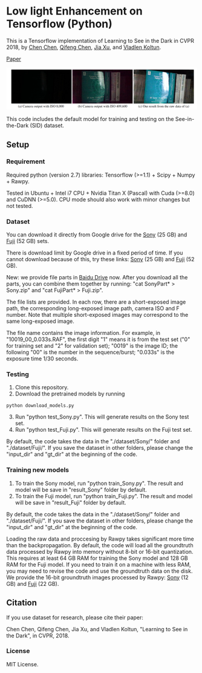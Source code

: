 # Low light Enhancement on Tensorflow (Python)

This is a Tensorflow implementation of Learning to See in the Dark in CVPR 2018, by [Chen Chen](http://cchen156.github.io/), [Qifeng Chen](http://cqf.io/), [Jia Xu](http://pages.cs.wisc.edu/~jiaxu/), and [Vladlen Koltun](http://vladlen.info/).  

[Paper](http://cchen156.github.io/paper/18CVPR_SID.pdf)<br/>

![teaser](images/fig1.png "Sample inpainting results on held-out images")

This code includes the default model for training and testing on the See-in-the-Dark (SID) dataset. 



## Setup

### Requirement
Required python (version 2.7) libraries: Tensorflow (>=1.1) + Scipy + Numpy + Rawpy.

Tested in Ubuntu + Intel i7 CPU + Nvidia Titan X (Pascal) with Cuda (>=8.0) and CuDNN (>=5.0). CPU mode should also work with minor changes but not tested.

### Dataset


You can download it directly from Google drive for the [Sony](https://storage.googleapis.com/isl-datasets/SID/Sony.zip) (25 GB)  and [Fuji](https://storage.googleapis.com/isl-datasets/SID/Fuji.zip) (52 GB) sets. 

There is download limit by Google drive in a fixed period of time. If you cannot download because of this, try these links: [Sony](https://drive.google.com/open?id=1G6VruemZtpOyHjOC5N8Ww3ftVXOydSXx) (25 GB)  and [Fuji](https://drive.google.com/open?id=1C7GeZ3Y23k1B8reRL79SqnZbRBc4uizH) (52 GB).

New: we provide file parts in [Baidu Drive](https://pan.baidu.com/s/1fk8EibhBe_M1qG0ax9LQZA) now. After you download all the parts, you can combine them together by running: "cat SonyPart* > Sony.zip" and "cat FujiPart* > Fuji.zip".


The file lists are provided. In each row, there are a short-exposed image path, the corresponding long-exposed image path, camera ISO and F number. Note that multiple short-exposed images may correspond to the same long-exposed image. 

The file name contains the image information. For example, in "10019_00_0.033s.RAF", the first digit "1" means it is from the test set ("0" for training set and "2" for validation set); "0019" is the image ID; the following "00" is the number in the sequence/burst; "0.033s" is the exposure time 1/30 seconds.  


### Testing
1. Clone this repository.
2. Download the pretrained models by running
```Shell
python download_models.py
```
3. Run "python test_Sony.py". This will generate results on the Sony test set.
4. Run "python test_Fuji.py". This will generate results on the Fuji test set.

By default, the code takes the data in the "./dataset/Sony/" folder and "./dataset/Fuji/". If you save the dataset in other folders, please change the "input_dir" and "gt_dir" at the beginning of the code. 

### Training new models
1. To train the Sony model, run "python train_Sony.py". The result and model will be save in "result_Sony" folder by default. 
2. To train the Fuji model, run "python train_Fuji.py". The result and model will be save in "result_Fuji" folder by default. 

By default, the code takes the data in the "./dataset/Sony/" folder and "./dataset/Fuji/". If you save the dataset in other folders, please change the "input_dir" and "gt_dir" at the beginning of the code.

Loading the raw data and proccesing by Rawpy takes significant more time than the backpropagation. By default, the code will load all the groundtruth data processed by Rawpy into memory without 8-bit or 16-bit quantization. This requires at least 64 GB RAM for training the Sony model and 128 GB RAM for the Fuji model. If you need to train it on a machine with less RAM, you may need to revise the code and use the groundtruth data on the disk. We provide the 16-bit groundtruth images processed by Rawpy: [Sony](https://drive.google.com/file/d/1wfkWVkauAsGvXtDJWX0IFDuDl5ozz2PM/view?usp=sharing) (12 GB)  and [Fuji](https://drive.google.com/file/d/1nJM0xYVnzmOZNacBRKebiXA4mBmiTjte/view?usp=sharing) (22 GB). 


## Citation
If you use dataset for research, please cite their paper:

Chen Chen, Qifeng Chen, Jia Xu, and Vladlen Koltun, "Learning to See in the Dark", in CVPR, 2018.

### License
MIT License.


